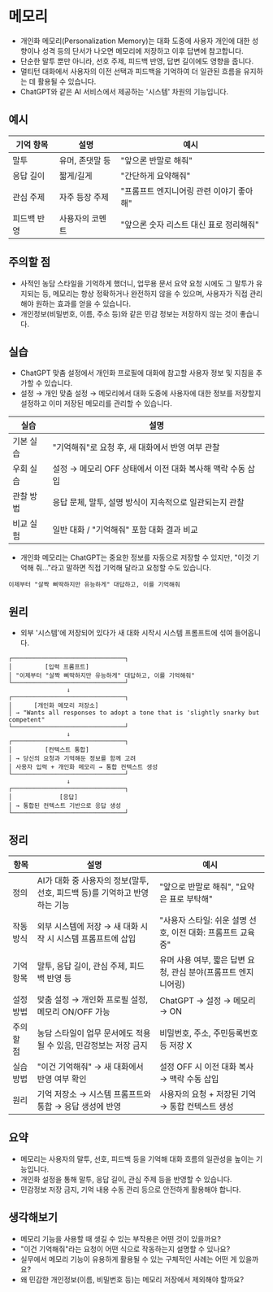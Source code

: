 # 메모리

- 개인화 메모리(Personalization Memory)는 대화 도중에 사용자 개인에 대한 성향이나 성격 등의 단서가 나오면 메모리에 저장하고 이후 답변에 참고합니다. 
- 단순한 말투 뿐만 아니라, 선호 주제, 피드백 반영, 답변 길이에도 영향을 줍니다.
- 멀티턴 대화에서 사용자의 이전 선택과 피드백을 기억하여 더 일관된 흐름을 유지하는 데 활용될 수 있습니다.
- ChatGPT와 같은 AI 서비스에서 제공하는 '시스템' 차원의 기능입니다. 

## 예시

| 기억 항목 | 설명 | 예시 |
| --- | --- | --- |
| 말투 | 유머, 존댓말 등 | "앞으론 반말로 해줘" |
| 응답 길이 | 짧게/길게 | "간단하게 요약해줘" |
| 관심 주제 | 자주 등장 주제 | "프롬프트 엔지니어링 관련 이야기 좋아해" |
| 피드백 반영 | 사용자의 코멘트 | "앞으론 숫자 리스트 대신 표로 정리해줘" |

## 주의할 점

- 사적인 농담 스타일을 기억하게 했더니, 업무용 문서 요약 요청 시에도 그 말투가 유지되는 등, 메모리는 항상 정확하거나 완전하지 않을 수 있으며, 사용자가 직접 관리해야 원하는 효과를 얻을 수 있습니다.
- 개인정보(비밀번호, 이름, 주소 등)와 같은 민감 정보는 저장하지 않는 것이 좋습니다.

## 실습

- ChatGPT 맞춤 설정에서 개인화 프로필에 대화에 참고할 사용자 정보 및 지침을 추가할 수 있습니다. 
- 설정 → 개인 맞춤 설정 → 메모리에서 대화 도중에 사용자에 대한 정보를 저장할지 설정하고 이미 저장된 메모리를 관리할 수 있습니다. 

| 실습 | 설명 |
| --- | --- |
| 기본 실습 | "기억해줘"로 요청 후, 새 대화에서 반영 여부 관찰 |
| 우회 실습 | 설정 → 메모리 OFF 상태에서 이전 대화 복사해 맥락 수동 삽입 |
| 관찰 방법 | 응답 문체, 말투, 설명 방식이 지속적으로 일관되는지 관찰 |
| 비교 실험 | 일반 대화 / "기억해줘" 포함 대화 결과 비교 |

- 개인화 메모리는 ChatGPT는 중요한 정보를 자동으로 저장할 수 있지만, "이것 기억해 줘..."라고 말하면 직접 기억해 달라고 요청할 수도 있습니다.

```
이제부터 "살짝 삐딱하지만 유능하게" 대답하고, 이를 기억해줘
```

## 원리

- 외부 '시스템'에 저장되어 있다가 새 대화 시작시 시스템 프롬프트에 섞여 들어옵니다.

```
┌───────────────────────────────┐
│         [입력 프롬프트]
│ "이제부터 "살짝 삐딱하지만 유능하게" 대답하고, 이를 기억해줘"
└───────────────────────────────┘
                ↓
┌───────────────────────────────┐
│      [개인화 메모리 저장소]
│ → "Wants all responses to adopt a tone that is 'slightly snarky but competent"
└───────────────────────────────┘
                ↓
┌───────────────────────────────┐
│         [컨텍스트 통합]      
│ → 당신의 요청과 기억해둔 정보를 함께 고려
│ 사용자 입력 + 개인화 메모리 → 통합 컨텍스트 생성
└───────────────────────────────┘
                ↓
┌───────────────────────────────┐
│             [응답]
│ → 통합된 컨텍스트 기반으로 응답 생성
└───────────────────────────────┘
```

## 정리

| 항목 | 설명 | 예시 |
| --- | --- | --- |
| 정의 | AI가 대화 중 사용자의 정보(말투, 선호, 피드백 등)를 기억하고 반영하는 기능 | "앞으로 반말로 해줘", "요약은 표로 부탁해" |
| 작동 방식 | 외부 시스템에 저장 → 새 대화 시작 시 시스템 프롬프트에 삽입 | "사용자 스타일: 쉬운 설명 선호, 이전 대화: 프롬프트 교육 중" |
| 기억 항목 | 말투, 응답 길이, 관심 주제, 피드백 반영 등 | 유머 사용 여부, 짧은 답변 요청, 관심 분야(프롬프트 엔지니어링) |
| 설정 방법 | 맞춤 설정 → 개인화 프로필 설정, 메모리 ON/OFF 가능 | ChatGPT → 설정 → 메모리 → ON |
| 주의할 점 | 농담 스타일이 업무 문서에도 적용될 수 있음, 민감정보는 저장 금지 | 비밀번호, 주소, 주민등록번호 등 저장 X |
| 실습 방법 | "이건 기억해줘" → 새 대화에서 반영 여부 확인 | 설정 OFF 시 이전 대화 복사 → 맥락 수동 삽입 |
| 원리 | 기억 저장소 → 시스템 프롬프트와 통합 → 응답 생성에 반영 | 사용자의 요청 + 저장된 기억 → 통합 컨텍스트 생성 |

## 요약

- 메모리는 사용자의 말투, 선호, 피드백 등을 기억해 대화 흐름의 일관성을 높이는 기능입니다.
- 개인화 설정을 통해 말투, 응답 길이, 관심 주제 등을 반영할 수 있습니다.
- 민감정보 저장 금지, 기억 내용 수동 관리 등으로 안전하게 활용해야 합니다.

## 생각해보기

- 메모리 기능을 사용할 때 생길 수 있는 부작용은 어떤 것이 있을까요?
- "이건 기억해줘"라는 요청이 어떤 식으로 작동하는지 설명할 수 있나요?
- 실무에서 메모리 기능이 유용하게 활용될 수 있는 구체적인 사례는 어떤 게 있을까요?
- 왜 민감한 개인정보(이름, 비밀번호 등)는 메모리 저장에서 제외해야 할까요?
